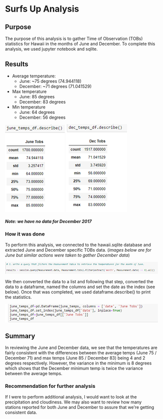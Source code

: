 # Surfs Up Analysis

## Purpose
The purpose of this analysis is to gather Time of Observation (TOBs) statistics for Hawaii in the months of June and December.  To complete this analysis, we used jupyter notebook and sqlite.

## Results

* Average temperature:
    * June: ~75 degrees (74.944118)
    * December:  ~71 degrees (71.041529)
* Max temperature
    * June:  85 degrees
    * December:  83 degrees
* Min temperature
    * June: 64 degrees
    * December:  56 degrees

![June stats](https://github.com/LauraZJ/surfs_up/blob/main/resources/June_stats.png)
![December stats](https://github.com/LauraZJ/surfs_up/blob/main/resources/december_stats.png) 
#### *Note:  we have no data for December 2017*

### How it was done
To perform this analysis, we connected to the hawaii.sqlite database and extracted June and December specific TOBs data. 
(*images below are for June but similar actions were taken to gather December data*)

![query june data](https://github.com/LauraZJ/surfs_up/blob/main/resources/query_june_data.png)

We then converted the data to a list and following that step, converted the data to a dataframe, named the columns and set the date as the index (see below).  Once that was completed, we used dataframe.describe() to print the statistics.

![june dataframe](https://github.com/LauraZJ/surfs_up/blob/main/resources/create_june_dataframe.png)



## Summary
In reviewing the June and December data, we see that the temperatures are fairly consistent with the differences between the average temps (June 75 / December 71) and max temps (June 85 / December 83) being 4 and 2 degrees respectively.  However, the variance in the minimum is 8 degrees which shows that the December minimum temp is twice the variance between the average temps.

### Recommendation for further analysis
If I were to perform additional analysis, I would want to look at the precipitation and cloudiness.  We may also want to review how many stations reported for both June and December to assure that we're getting consistent data.
